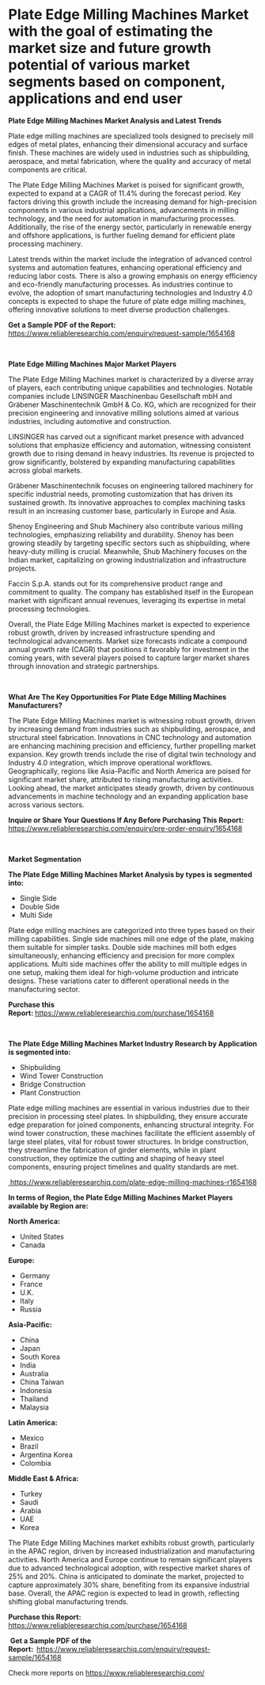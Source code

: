 <p><h1>Plate Edge Milling Machines Market with the goal of estimating the market size and future growth potential of various market segments based on component, applications and end user</h1></p><p><strong>Plate Edge Milling Machines Market Analysis and Latest Trends</strong></p>
<p><p>Plate edge milling machines are specialized tools designed to precisely mill edges of metal plates, enhancing their dimensional accuracy and surface finish. These machines are widely used in industries such as shipbuilding, aerospace, and metal fabrication, where the quality and accuracy of metal components are critical.</p><p>The Plate Edge Milling Machines Market is poised for significant growth, expected to expand at a CAGR of 11.4% during the forecast period. Key factors driving this growth include the increasing demand for high-precision components in various industrial applications, advancements in milling technology, and the need for automation in manufacturing processes. Additionally, the rise of the energy sector, particularly in renewable energy and offshore applications, is further fueling demand for efficient plate processing machinery.</p><p>Latest trends within the market include the integration of advanced control systems and automation features, enhancing operational efficiency and reducing labor costs. There is also a growing emphasis on energy efficiency and eco-friendly manufacturing processes. As industries continue to evolve, the adoption of smart manufacturing technologies and Industry 4.0 concepts is expected to shape the future of plate edge milling machines, offering innovative solutions to meet diverse production challenges.</p></p>
<p><strong>Get a Sample PDF of the Report:&nbsp;</strong> <a href="https://www.reliableresearchiq.com/enquiry/request-sample/1654168?utm_campaign=2232&utm_medium=2&utm_source=Github&utm_content=ia&utm_term=22022025&utm_id=plate-edge-milling-machines">https://www.reliableresearchiq.com/enquiry/request-sample/1654168</a></p>
<p>&nbsp;</p>
<p><strong>Plate Edge Milling Machines Major Market Players</strong></p>
<p><p>The Plate Edge Milling Machines market is characterized by a diverse array of players, each contributing unique capabilities and technologies. Notable companies include LINSINGER Maschinenbau Gesellschaft mbH and Gräbener Maschinentechnik GmbH & Co. KG, which are recognized for their precision engineering and innovative milling solutions aimed at various industries, including automotive and construction.</p><p>LINSINGER has carved out a significant market presence with advanced solutions that emphasize efficiency and automation, witnessing consistent growth due to rising demand in heavy industries. Its revenue is projected to grow significantly, bolstered by expanding manufacturing capabilities across global markets.</p><p>Gräbener Maschinentechnik focuses on engineering tailored machinery for specific industrial needs, promoting customization that has driven its sustained growth. Its innovative approaches to complex machining tasks result in an increasing customer base, particularly in Europe and Asia.</p><p>Shenoy Engineering and Shub Machinery also contribute various milling technologies, emphasizing reliability and durability. Shenoy has been growing steadily by targeting specific sectors such as shipbuilding, where heavy-duty milling is crucial. Meanwhile, Shub Machinery focuses on the Indian market, capitalizing on growing industrialization and infrastructure projects.</p><p>Faccin S.p.A. stands out for its comprehensive product range and commitment to quality. The company has established itself in the European market with significant annual revenues, leveraging its expertise in metal processing technologies.</p><p>Overall, the Plate Edge Milling Machines market is expected to experience robust growth, driven by increased infrastructure spending and technological advancements. Market size forecasts indicate a compound annual growth rate (CAGR) that positions it favorably for investment in the coming years, with several players poised to capture larger market shares through innovation and strategic partnerships.</p></p>
<p>&nbsp;</p>
<p><strong>What Are The Key Opportunities For Plate Edge Milling Machines Manufacturers?</strong></p>
<p><p>The Plate Edge Milling Machines market is witnessing robust growth, driven by increasing demand from industries such as shipbuilding, aerospace, and structural steel fabrication. Innovations in CNC technology and automation are enhancing machining precision and efficiency, further propelling market expansion. Key growth trends include the rise of digital twin technology and Industry 4.0 integration, which improve operational workflows. Geographically, regions like Asia-Pacific and North America are poised for significant market share, attributed to rising manufacturing activities. Looking ahead, the market anticipates steady growth, driven by continuous advancements in machine technology and an expanding application base across various sectors.</p></p>
<p><strong>Inquire or Share Your Questions If Any Before Purchasing This Report:</strong> <a href="https://www.reliableresearchiq.com/enquiry/pre-order-enquiry/1654168?utm_campaign=2232&utm_medium=2&utm_source=Github&utm_content=ia&utm_term=22022025&utm_id=plate-edge-milling-machines">https://www.reliableresearchiq.com/enquiry/pre-order-enquiry/1654168</a></p>
<p>&nbsp;</p>
<p><strong>Market Segmentation</strong></p>
<p><strong>The Plate Edge Milling Machines Market Analysis by types is segmented into:</strong></p>
<p><ul><li>Single Side</li><li>Double Side</li><li>Multi Side</li></ul></p>
<p><p>Plate edge milling machines are categorized into three types based on their milling capabilities. Single side machines mill one edge of the plate, making them suitable for simpler tasks. Double side machines mill both edges simultaneously, enhancing efficiency and precision for more complex applications. Multi side machines offer the ability to mill multiple edges in one setup, making them ideal for high-volume production and intricate designs. These variations cater to different operational needs in the manufacturing sector.</p></p>
<p><strong>Purchase this Report:&nbsp;</strong><a href="https://www.reliableresearchiq.com/purchase/1654168?utm_campaign=2232&utm_medium=2&utm_source=Github&utm_content=ia&utm_term=22022025&utm_id=plate-edge-milling-machines">https://www.reliableresearchiq.com/purchase/1654168</a></p>
<p>&nbsp;</p>
<p><strong>The Plate Edge Milling Machines Market Industry Research by Application is segmented into:</strong></p>
<p><ul><li>Shipbuilding</li><li>Wind Tower Construction</li><li>Bridge Construction</li><li>Plant Construction</li></ul></p>
<p><p>Plate edge milling machines are essential in various industries due to their precision in processing steel plates. In shipbuilding, they ensure accurate edge preparation for joined components, enhancing structural integrity. For wind tower construction, these machines facilitate the efficient assembly of large steel plates, vital for robust tower structures. In bridge construction, they streamline the fabrication of girder elements, while in plant construction, they optimize the cutting and shaping of heavy steel components, ensuring project timelines and quality standards are met.</p></p>
<p><a href="https://www.reliableresearchiq.com/plate-edge-milling-machines-r1654168?utm_campaign=2232&utm_medium=2&utm_source=Github&utm_content=ia&utm_term=22022025&utm_id=plate-edge-milling-machines">&nbsp;https://www.reliableresearchiq.com/plate-edge-milling-machines-r1654168</a></p>
<p><strong>In terms of Region, the Plate Edge Milling Machines Market Players available by Region are:</strong></p>
<p>
    <p> <strong> North America: </strong>
        <ul>
            <li>United States</li>
            <li>Canada</li>
        </ul>
        </p> 
    <p> <strong> Europe: </strong>
        <ul>
            <li>Germany</li>
            <li>France</li>
            <li>U.K.</li>
            <li>Italy</li>
            <li>Russia</li>
        </ul>
        </p> 
    <p> <strong> Asia-Pacific: </strong>
        <ul>
            <li>China</li>
            <li>Japan</li>
            <li>South Korea</li>
            <li>India</li>
            <li>Australia</li>
            <li>China Taiwan</li>
            <li>Indonesia</li>
            <li>Thailand</li>
            <li>Malaysia</li>
        </ul>
        </p> 
    <p> <strong> Latin America: </strong>
        <ul>
            <li>Mexico</li>
            <li>Brazil</li>
            <li>Argentina Korea</li>
            <li>Colombia</li>
        </ul>
        </p> 
    <p> <strong> Middle East & Africa: </strong>
        <ul>
            <li>Turkey</li>
            <li>Saudi</li>
            <li>Arabia</li>
            <li>UAE</li>
            <li>Korea</li>
        </ul>
    </p>
    </p>
<p><p>The Plate Edge Milling Machines market exhibits robust growth, particularly in the APAC region, driven by increased industrialization and manufacturing activities. North America and Europe continue to remain significant players due to advanced technological adoption, with respective market shares of 25% and 20%. China is anticipated to dominate the market, projected to capture approximately 30% share, benefiting from its expansive industrial base. Overall, the APAC region is expected to lead in growth, reflecting shifting global manufacturing trends.</p></p>
<p><strong>Purchase this Report: </strong><a href="https://www.reliableresearchiq.com/purchase/1654168?utm_campaign=2232&utm_medium=2&utm_source=Github&utm_content=ia&utm_term=22022025&utm_id=plate-edge-milling-machines">https://www.reliableresearchiq.com/purchase/1654168</a></p>
<p>&nbsp;<strong>Get a Sample PDF of the Report:&nbsp;&nbsp;</strong><a href="https://www.reliableresearchiq.com/enquiry/request-sample/1654168?utm_campaign=2232&utm_medium=2&utm_source=Github&utm_content=ia&utm_term=22022025&utm_id=plate-edge-milling-machines">https://www.reliableresearchiq.com/enquiry/request-sample/1654168</a></p>
<p><strong></strong></p>
<p>Check more reports on <a href="https://www.reliableresearchiq.com/?utm_campaign=2232&utm_medium=2&utm_source=Github&utm_content=ia&utm_term=22022025&utm_id=plate-edge-milling-machines">https://www.reliableresearchiq.com/</a></p>